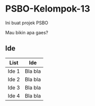 # PSBO-Kelompok-13
Ini buat projek PSBO

Mau bikin apa gaes?

## Ide

| List | Ide |
| ----- | ----- |
| Ide 1 | Bla bla |
| Ide 2 | Bla bla |
| Ide 3 | Bla bla |
| Ide 4 | Bla bla |

